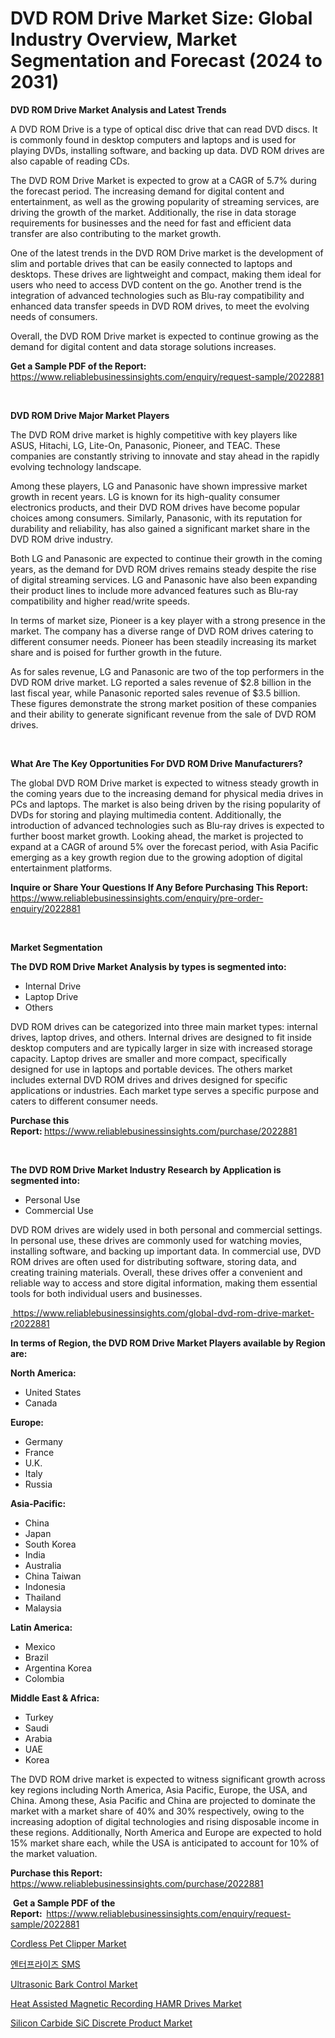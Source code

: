 <p><h1>DVD ROM Drive Market Size: Global Industry Overview, Market Segmentation and Forecast (2024 to 2031)</h1></p><p><strong>DVD ROM Drive Market Analysis and Latest Trends</strong></p>
<p><p>A DVD ROM Drive is a type of optical disc drive that can read DVD discs. It is commonly found in desktop computers and laptops and is used for playing DVDs, installing software, and backing up data. DVD ROM drives are also capable of reading CDs.</p><p>The DVD ROM Drive Market is expected to grow at a CAGR of 5.7% during the forecast period. The increasing demand for digital content and entertainment, as well as the growing popularity of streaming services, are driving the growth of the market. Additionally, the rise in data storage requirements for businesses and the need for fast and efficient data transfer are also contributing to the market growth.</p><p>One of the latest trends in the DVD ROM Drive market is the development of slim and portable drives that can be easily connected to laptops and desktops. These drives are lightweight and compact, making them ideal for users who need to access DVD content on the go. Another trend is the integration of advanced technologies such as Blu-ray compatibility and enhanced data transfer speeds in DVD ROM drives, to meet the evolving needs of consumers.</p><p>Overall, the DVD ROM Drive market is expected to continue growing as the demand for digital content and data storage solutions increases.</p></p>
<p><strong>Get a Sample PDF of the Report:&nbsp;</strong> <a href="https://www.reliablebusinessinsights.com/enquiry/request-sample/2022881">https://www.reliablebusinessinsights.com/enquiry/request-sample/2022881</a></p>
<p>&nbsp;</p>
<p><strong>DVD ROM Drive Major Market Players</strong></p>
<p><p>The DVD ROM drive market is highly competitive with key players like ASUS, Hitachi, LG, Lite-On, Panasonic, Pioneer, and TEAC. These companies are constantly striving to innovate and stay ahead in the rapidly evolving technology landscape.</p><p>Among these players, LG and Panasonic have shown impressive market growth in recent years. LG is known for its high-quality consumer electronics products, and their DVD ROM drives have become popular choices among consumers. Similarly, Panasonic, with its reputation for durability and reliability, has also gained a significant market share in the DVD ROM drive industry.</p><p>Both LG and Panasonic are expected to continue their growth in the coming years, as the demand for DVD ROM drives remains steady despite the rise of digital streaming services. LG and Panasonic have also been expanding their product lines to include more advanced features such as Blu-ray compatibility and higher read/write speeds.</p><p>In terms of market size, Pioneer is a key player with a strong presence in the market. The company has a diverse range of DVD ROM drives catering to different consumer needs. Pioneer has been steadily increasing its market share and is poised for further growth in the future.</p><p>As for sales revenue, LG and Panasonic are two of the top performers in the DVD ROM drive market. LG reported a sales revenue of $2.8 billion in the last fiscal year, while Panasonic reported sales revenue of $3.5 billion. These figures demonstrate the strong market position of these companies and their ability to generate significant revenue from the sale of DVD ROM drives.</p></p>
<p>&nbsp;</p>
<p><strong>What Are The Key Opportunities For DVD ROM Drive Manufacturers?</strong></p>
<p><p>The global DVD ROM Drive market is expected to witness steady growth in the coming years due to the increasing demand for physical media drives in PCs and laptops. The market is also being driven by the rising popularity of DVDs for storing and playing multimedia content. Additionally, the introduction of advanced technologies such as Blu-ray drives is expected to further boost market growth. Looking ahead, the market is projected to expand at a CAGR of around 5% over the forecast period, with Asia Pacific emerging as a key growth region due to the growing adoption of digital entertainment platforms.</p></p>
<p><strong>Inquire or Share Your Questions If Any Before Purchasing This Report:</strong> <a href="https://www.reliablebusinessinsights.com/enquiry/pre-order-enquiry/2022881">https://www.reliablebusinessinsights.com/enquiry/pre-order-enquiry/2022881</a></p>
<p>&nbsp;</p>
<p><strong>Market Segmentation</strong></p>
<p><strong>The DVD ROM Drive Market Analysis by types is segmented into:</strong></p>
<p><ul><li>Internal Drive</li><li>Laptop Drive</li><li>Others</li></ul></p>
<p><p>DVD ROM drives can be categorized into three main market types: internal drives, laptop drives, and others. Internal drives are designed to fit inside desktop computers and are typically larger in size with increased storage capacity. Laptop drives are smaller and more compact, specifically designed for use in laptops and portable devices. The others market includes external DVD ROM drives and drives designed for specific applications or industries. Each market type serves a specific purpose and caters to different consumer needs.</p></p>
<p><strong>Purchase this Report:&nbsp;</strong><a href="https://www.reliablebusinessinsights.com/purchase/2022881">https://www.reliablebusinessinsights.com/purchase/2022881</a></p>
<p>&nbsp;</p>
<p><strong>The DVD ROM Drive Market Industry Research by Application is segmented into:</strong></p>
<p><ul><li>Personal Use</li><li>Commercial Use</li></ul></p>
<p><p>DVD ROM drives are widely used in both personal and commercial settings. In personal use, these drives are commonly used for watching movies, installing software, and backing up important data. In commercial use, DVD ROM drives are often used for distributing software, storing data, and creating training materials. Overall, these drives offer a convenient and reliable way to access and store digital information, making them essential tools for both individual users and businesses.</p></p>
<p><a href="https://www.reliablebusinessinsights.com/global-dvd-rom-drive-market-r2022881">&nbsp;https://www.reliablebusinessinsights.com/global-dvd-rom-drive-market-r2022881</a></p>
<p><strong>In terms of Region, the DVD ROM Drive Market Players available by Region are:</strong></p>
<p>
    <p> <strong> North America: </strong>
        <ul>
            <li>United States</li>
            <li>Canada</li>
        </ul>
        </p> 
    <p> <strong> Europe: </strong>
        <ul>
            <li>Germany</li>
            <li>France</li>
            <li>U.K.</li>
            <li>Italy</li>
            <li>Russia</li>
        </ul>
        </p> 
    <p> <strong> Asia-Pacific: </strong>
        <ul>
            <li>China</li>
            <li>Japan</li>
            <li>South Korea</li>
            <li>India</li>
            <li>Australia</li>
            <li>China Taiwan</li>
            <li>Indonesia</li>
            <li>Thailand</li>
            <li>Malaysia</li>
        </ul>
        </p> 
    <p> <strong> Latin America: </strong>
        <ul>
            <li>Mexico</li>
            <li>Brazil</li>
            <li>Argentina Korea</li>
            <li>Colombia</li>
        </ul>
        </p> 
    <p> <strong> Middle East & Africa: </strong>
        <ul>
            <li>Turkey</li>
            <li>Saudi</li>
            <li>Arabia</li>
            <li>UAE</li>
            <li>Korea</li>
        </ul>
    </p>
    </p>
<p><p>The DVD ROM drive market is expected to witness significant growth across key regions including North America, Asia Pacific, Europe, the USA, and China. Among these, Asia Pacific and China are projected to dominate the market with a market share of 40% and 30% respectively, owing to the increasing adoption of digital technologies and rising disposable income in these regions. Additionally, North America and Europe are expected to hold 15% market share each, while the USA is anticipated to account for 10% of the market valuation.</p></p>
<p><strong>Purchase this Report: </strong><a href="https://www.reliablebusinessinsights.com/purchase/2022881">https://www.reliablebusinessinsights.com/purchase/2022881</a></p>
<p>&nbsp;<strong>Get a Sample PDF of the Report:&nbsp;&nbsp;</strong><a href="https://www.reliablebusinessinsights.com/enquiry/request-sample/2022881">https://www.reliablebusinessinsights.com/enquiry/request-sample/2022881</a></p>
<p><strong></strong></p>
<p><p><a href="https://github.com/Angelnienowdseej3e45z3p8c/Market-Research-Report-List-3/blob/main/cordless-pet-clipper-market.md">Cordless Pet Clipper Market</a></p><p><a href="https://medium.com/@joshuapierce88/%EA%B8%80%EB%A1%9C%EB%B2%8C-%EC%97%94%ED%84%B0%ED%94%84%EB%9D%BC%EC%9D%B4%EC%A6%88-sms-%EC%8B%9C%EC%9E%A5-%EB%B2%94%EC%9C%84%EC%97%90-%EB%8C%80%ED%95%9C-%EA%B9%8A%EC%9D%80-%EB%B6%84%EC%84%9D-%EB%B0%8F-2024%EB%85%84%EB%B6%80%ED%84%B0-2031%EB%85%84%EA%B9%8C%EC%A7%80-%EC%98%88%EC%B8%A1%EB%90%9C-6-2-%EC%9D%98-%EB%B9%A0%EB%A5%B4%EA%B2%8C-%EC%84%B1%EC%9E%A5%ED%95%98%EB%8A%94-%EC%97%B0%EA%B0%84-%EC%84%B1%EC%9E%A5%EB%A5%A0-cagr-aea52a3aa487">엔터프라이즈 SMS</a></p><p><a href="https://github.com/angeliabkratze/Market-Research-Report-List-2/blob/main/ultrasonic-bark-control-market.md">Ultrasonic Bark Control Market</a></p><p><a href="https://medium.com/@penelope.lee568/heat-assisted-magnetic-recording-hamr-drives-market-trends-and-analysis-opportunities-and-b568022cd561">Heat Assisted Magnetic Recording HAMR Drives Market</a></p><p><a href="https://medium.com/@clarenceuvalis67867/silicon-carbide-sic-discrete-product-market-overview-global-market-trends-and-future-prospects-e942f69780d8">Silicon Carbide SiC Discrete Product Market</a></p></p>